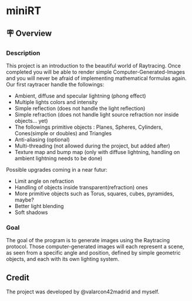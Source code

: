 # miniRT
## 🪧 Overview
### Description
This project is an introduction to the beautiful world of Raytracing.
Once completed you will be able to render simple Computer-Generated-Images and you
will never be afraid of implementing mathematical formulas again.
Our first raytracer handle the followings:
* Ambient, diffuse and specular lightning (phong effect)
* Multiple lights colors and intensity
* Simple reflection (does not handle the light reflection)
* Simple refraction (does not handle light source refraction nor inside objects... yet)
* The followings primitive objects : Planes, Spheres, Cylinders, Cones(simple or doubles) and Triangles
* Anti-aliasing (optional)
* Multi-threading (not allowed during the project, but added after)
* Texture map and bump map (only with diffuse lightning, handling on ambient lightning needs to be done)

Possible upgrades coming in a near futur:
* Limit angle on refraction
* Handling of objects inside transparent(refraction) ones
* More primitive objects such as Torus, squares, cubes, pyramides, maybe?
* Better light blending
* Soft shadows

### Goal
The goal of the program is to generate images using the Raytracing protocol. Those computer-generated images will each represent a scene, as seen from a specific angle and position, defined by simple geometric objects, and each with its own lighting system.

 ## Credit
The project was developed by @valarcon42madrid and myself.
